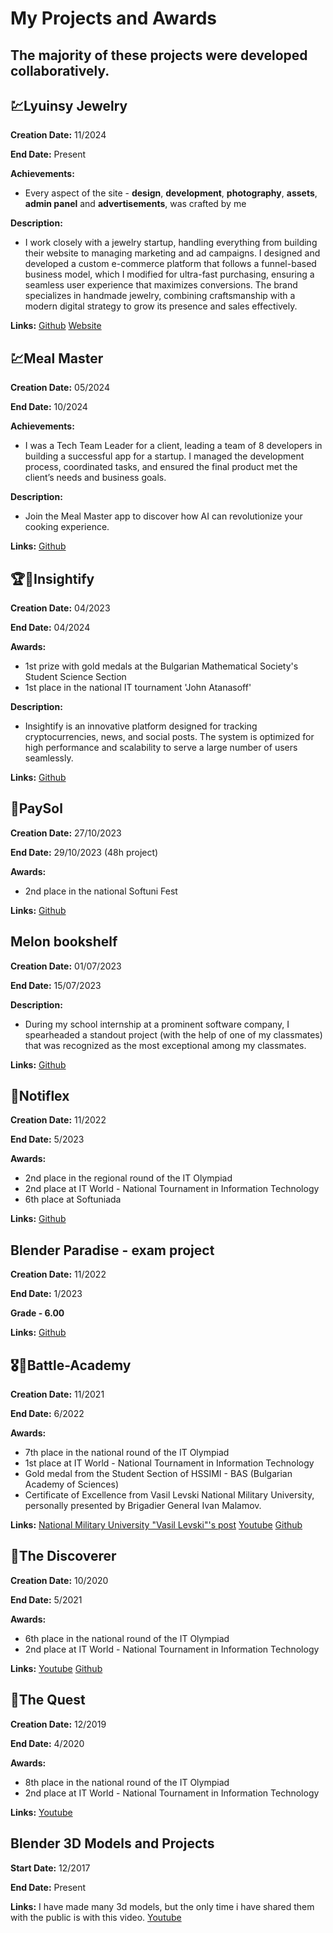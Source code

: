 # My Projects and Awards
## The majority of these projects were developed collaboratively.
## 💹Lyuinsy Jewelry

**Creation Date:** 11/2024

**End Date:** Present

**Achievements:** 
- Every aspect of the site - **design**, **development**, **photography**, **assets**, **admin panel** and **advertisements**, was crafted by me

**Description:** 
- I work closely with a jewelry startup, handling everything from building their website to managing marketing and ad campaigns. I designed and developed a custom e-commerce platform that follows a funnel-based business model, which I modified for ultra-fast purchasing, ensuring a seamless user experience that maximizes conversions. The brand specializes in handmade jewelry, combining craftsmanship with a modern digital strategy to grow its presence and sales effectively.
  
**Links:**
[Github](https://github.com/dpS1lence/Lyuinsy-Jewelry-Web)
[Website](https://www.lyuinsy.com/)
## 💹Meal Master

**Creation Date:** 05/2024

**End Date:** 10/2024

**Achievements:** 
- I was a Tech Team Leader for a client, leading a team of 8 developers in building a successful app for a startup. I managed the development process, coordinated tasks, and ensured the final product met the client’s needs and business goals.

**Description:** 
- Join the Meal Master app to discover how AI can revolutionize your cooking experience.
  
**Links:**
[Github](https://github.com/InternAcademy/CookingApp)
## 🏆🥇Insightify

**Creation Date:** 04/2023

**End Date:** 04/2024

**Awards:** 
- 1st prize with gold medals at the Bulgarian Mathematical Society's Student Science Section
- 1st place in the national IT tournament 'John Atanasoff'

**Description:** 
- Insightify is an innovative platform designed for tracking cryptocurrencies, news, and social posts. The system is optimized for high performance and scalability to serve a large number of users seamlessly.
  
**Links:**
[Github](https://github.com/DEVids-VT/Insightify)

## 🥈PaySol

**Creation Date:** 27/10/2023

**End Date:** 29/10/2023 (48h project)

**Awards:** 
- 2nd place in the national Softuni Fest
  
**Links:**
[Github](https://github.com/ImSk1/SoftUni-Fest-2023)

## Melon bookshelf

**Creation Date:** 01/07/2023

**End Date:** 15/07/2023

**Description:** 
- During my school internship at a prominent software company, I spearheaded a standout project (with the help of one of my classmates) that was recognized as the most exceptional among my classmates.
  
**Links:**
[Github](https://github.com/dpS1lence/melon-bookshelf)

## 🥈Notiflex

**Creation Date:** 11/2022

**End Date:** 5/2023

**Awards:** 
- 2nd place in the regional round of the IT Olympiad
- 2nd place at IT World - National Tournament in Information Technology
- 6th place at Softuniada
  
**Links:**
[Github](https://github.com/dpS1lence/Notiflex)

## Blender Paradise - exam project

**Creation Date:** 11/2022

**End Date:** 1/2023

**Grade - 6.00** 
  
**Links:**
[Github](https://github.com/dpS1lence/Blender-Paradise)

## 🎖️🥇Battle-Academy

**Creation Date:** 11/2021

**End Date:** 6/2022

**Awards:** 
- 7th place in the national round of the IT Olympiad
- 1st place at IT World - National Tournament in Information Technology
- Gold medal from the Student Section of HSSIMI - BAS (Bulgarian Academy of Sciences)
- Certificate of Excellence from Vasil Levski National Military University, personally presented by Brigadier General Ivan Malamov.

**Links:**
[National Military University "Vasil Levski"'s post](https://www.nvu.bg/bg/%D1%81%D1%8A%D0%B1%D0%B8%D1%82%D0%B8%D1%8F/brigaden-general-ivan-malamov-otlichi-dvama-desetoklasnitsi-ot-pmg-vasil-drumev.html)
[Youtube](https://youtu.be/JklPVTFS4PY)
[Github](https://github.com/Legodatski/NOIT-2022)

## 🥈The Discoverer

**Creation Date:** 10/2020

**End Date:** 5/2021

**Awards:** 
- 6th place in the national round of the IT Olympiad
- 2nd place at IT World - National Tournament in Information Technology

**Links:**
[Youtube](https://youtu.be/9SmGhx5xgIE)
[Github](https://github.com/dpS1lence/SkyAdventure)

## 🥈The Quest

**Creation Date:** 12/2019

**End Date:** 4/2020

**Awards:** 
- 8th place in the national round of the IT Olympiad
- 2nd place at IT World - National Tournament in Information Technology

**Links:**
[Youtube](https://youtu.be/tfAjAN2DhQA)

## Blender 3D Models and Projects

**Start Date:** 12/2017

**End Date:** Present

**Links:**
I have made many 3d models, but the only time i have shared them with the public is with this video.
[Youtube](https://youtu.be/bjuBFAzm1-k)
